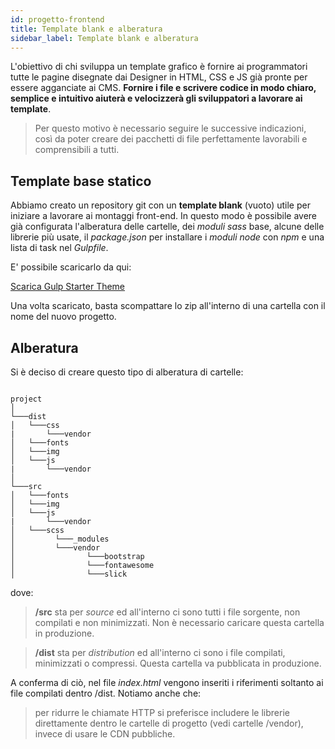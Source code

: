 ```yaml
---
id: progetto-frontend
title: Template blank e alberatura
sidebar_label: Template blank e alberatura
---
```

L'obiettivo di chi sviluppa un template grafico è fornire ai programmatori tutte le pagine disegnate dai Designer in HTML, CSS e JS già pronte per essere agganciate ai CMS. __Fornire i file e scrivere codice in modo chiaro, semplice e intuitivo aiuterà e velocizzerà gli sviluppatori a lavorare ai template__. 

>Per questo motivo è necessario seguire le successive indicazioni, così da poter creare dei pacchetti di file perfettamente lavorabili e comprensibili a tutti.

## Template base statico
Abbiamo creato un repository git con un __template blank__ (vuoto) utile per iniziare a lavorare ai montaggi front-end. In questo modo è possibile avere già configurata l'alberatura delle cartelle, dei *moduli sass* base, alcune delle librerie più usate, il *package.json* per installare i *moduli node* con *npm* e una lista di task nel *Gulpfile*.

E' possibile scaricarlo da qui:

<a href="https://github.com/Amaca/Gulp-starter-theme" class="btn">Scarica Gulp Starter Theme</a>

Una volta scaricato, basta scompattare lo zip all'interno di una cartella con il nome del nuovo progetto.

## Alberatura
Si è deciso di creare questo tipo di alberatura di cartelle:

```

project
│
└───dist
│   └───css
|       └───vendor
│   └───fonts
│   └───img
│   └───js
|       └───vendor
│   
└───src
│   └───fonts
│   └───img
│   └───js
|       └───vendor
│   └───scss
│         └───_modules
│         └───vendor
│                └───bootstrap
│                └───fontawesome
│                └───slick

```

dove:

>__/src__ sta per *source* ed all'interno ci sono tutti i file sorgente, non compilati e non minimizzati. Non è necessario caricare questa cartella in produzione.

>__/dist__ sta per *distribution* ed all'interno ci sono i file compilati, minimizzati o compressi. Questa cartella va pubblicata in produzione.

A conferma di ciò, nel file *index.html* vengono inseriti i riferimenti soltanto ai file compilati dentro /dist. Notiamo anche che:

> per ridurre le chiamate HTTP si preferisce includere le librerie direttamente dentro le cartelle di progetto (vedi cartelle /vendor), invece di usare le CDN pubbliche.
